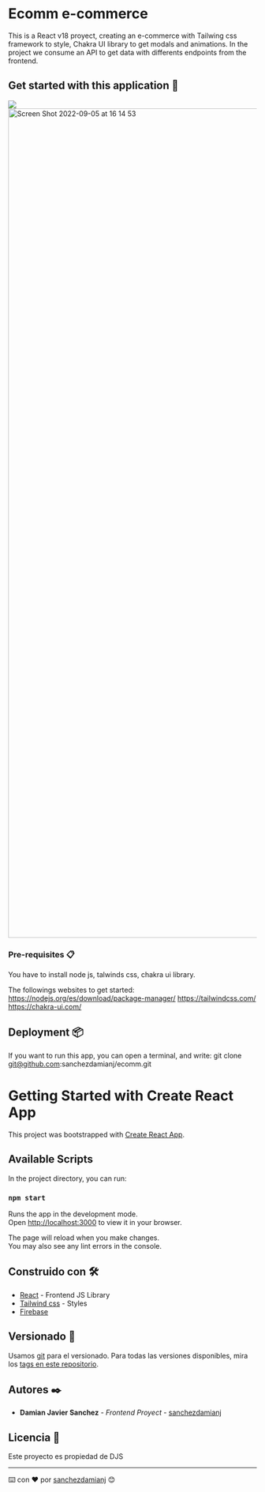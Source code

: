 # Ecomm e-commerce

This is a React v18 proyect, creating an e-commerce with Tailwing css framework to style, Chakra UI library to get modals and animations.
In the project we consume an API to get data with differents endpoints from the frontend.

## Get started with this application 🚀
![](ecomm.gif)
<img width="1680" alt="Screen Shot 2022-09-05 at 16 14 53" src="https://user-images.githubusercontent.com/11862649/188504277-b3629f05-5778-466b-b249-053c7f058ba4.png">

### Pre-requisites 📋

You have to install node js, talwinds css, chakra ui library.

The followings websites to get started:
https://nodejs.org/es/download/package-manager/
https://tailwindcss.com/
https://chakra-ui.com/

## Deployment 📦

If you want to run this app, you can open a terminal, and write: git clone git@github.com:sanchezdamianj/ecomm.git

# Getting Started with Create React App

This project was bootstrapped with [Create React App](https://github.com/facebook/create-react-app).

## Available Scripts

In the project directory, you can run:

### `npm start`

Runs the app in the development mode.\
Open [http://localhost:3000](http://localhost:3000) to view it in your browser.

The page will reload when you make changes.\
You may also see any lint errors in the console.


## Construido con 🛠️

* [React](https://es.reactjs.org/docs) - Frontend JS Library
* [Tailwind css](https://tailwindcss.com/docs) - Styles
* [Firebase](https://firebase.google.com/) 

## Versionado 📌

Usamos [git](http://git.io/) para el versionado. Para todas las versiones disponibles, mira los [tags en este repositorio](https://github.com/sanchezdamianj/ecomm/tags).

## Autores ✒️
* **Damian Javier Sanchez** - *Frontend Proyect* - [sanchezdamianj](https://github.com/villanuevand)

## Licencia 📄

Este proyecto es propiedad de DJS

---
⌨️ con ❤️ por [sanchezdamianj](https://github.com/sachezdamianj/ecomm) 😊



